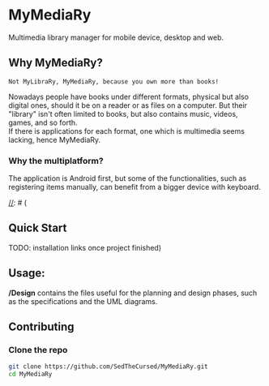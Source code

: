 # MyMediaRy

Multimedia library manager for mobile device, desktop and web.

## Why MyMediaRy?

    Not MyLibraRy, MyMediaRy, because you own more than books!

Nowadays people have books under different formats, physical but also digital ones, should it be on a reader or as files
on a computer. But their "library" isn't often limited to books, but also contains music, videos, games, and so forth.\
If there is applications for each format, one which is multimedia seems lacking, hence MyMediaRy.

### Why the multiplatform?
The application is Android first, but some of the functionalities, such as registering items manually, can benefit from
a bigger device with keyboard.

[//]: # (
## Quick Start
TODO: installation links once project finished)

## Usage:

**/Design** contains the files useful for the planning and design phases, such as the specifications and 
the UML diagrams.

## Contributing

### Clone the repo

```bash
git clone https://github.com/SedTheCursed/MyMediaRy.git
cd MyMediaRy
```

[//]: # (### Build the project)

[//]: # ()
[//]: # (```bash)

[//]: # (go build)

[//]: # (```)

[//]: # ()
[//]: # (### Run the project)

[//]: # ()
[//]: # (```bash)

[//]: # (./zipzod -i ./input -o ./output.zip)

[//]: # (```)

[//]: # ()
[//]: # (### Run the tests)

[//]: # ()
[//]: # (```bash)

[//]: # (go test ./...)

[//]: # (```)

[//]: # (### Submit a pull request)

[//]: # ()
[//]: # (If you'd like to contribute, please fork the repository and open a pull request to the `main` branch.)

